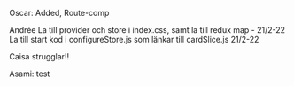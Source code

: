 Oscar:
Added, Route-comp

Andrée
La till provider och store i index.css, samt la till redux map - 21/2-22
La till start kod i configureStore.js som länkar till cardSlice.js 21/2-22

Caisa strugglar!!

Asami:
test
